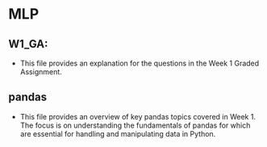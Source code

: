 # MLP
## **W1_GA:**
- This file provides an explanation for the questions in the Week 1 Graded Assignment.

## **pandas**
- This file provides an overview of key pandas topics covered in Week 1. The focus is on understanding the fundamentals of pandas for which are essential for handling and manipulating data in Python.
